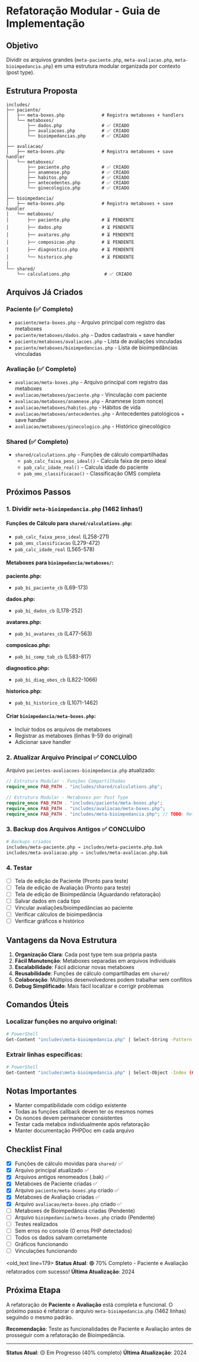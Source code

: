 # Refatoração Modular - Guia de Implementação

## Objetivo

Dividir os arquivos grandes (`meta-paciente.php`, `meta-avaliacao.php`, `meta-bioimpedancia.php`) em uma estrutura modular organizada por contexto (post type).

## Estrutura Proposta

```
includes/
├── paciente/
│   ├── meta-boxes.php              # Registra metaboxes + handlers
│   └── metaboxes/
│       ├── dados.php               # ✅ CRIADO
│       ├── avaliacoes.php          # ✅ CRIADO
│       └── bioimpedancias.php      # ✅ CRIADO
│
├── avaliacao/
│   ├── meta-boxes.php              # Registra metaboxes + save handler
│   └── metaboxes/
│       ├── paciente.php            # ✅ CRIADO
│       ├── anamnese.php            # ✅ CRIADO
│       ├── habitos.php             # ✅ CRIADO
│       ├── antecedentes.php        # ✅ CRIADO
│       └── ginecologico.php        # ✅ CRIADO
│
├── bioimpedancia/
│   ├── meta-boxes.php              # Registra metaboxes + save handler
│   └── metaboxes/
│       ├── paciente.php            # ⏳ PENDENTE
│       ├── dados.php               # ⏳ PENDENTE
│       ├── avatares.php            # ⏳ PENDENTE
│       ├── composicao.php          # ⏳ PENDENTE
│       ├── diagnostico.php         # ⏳ PENDENTE
│       └── historico.php           # ⏳ PENDENTE
│
└── shared/
    └── calculations.php             # ✅ CRIADO
```

## Arquivos Já Criados

### Paciente (✅ Completo)
- `paciente/meta-boxes.php` - Arquivo principal com registro das metaboxes
- `paciente/metaboxes/dados.php` - Dados cadastrais + save handler
- `paciente/metaboxes/avaliacoes.php` - Lista de avaliações vinculadas
- `paciente/metaboxes/bioimpedancias.php` - Lista de bioimpedâncias vinculadas

### Avaliação (✅ Completo)
- `avaliacao/meta-boxes.php` - Arquivo principal com registro das metaboxes
- `avaliacao/metaboxes/paciente.php` - Vinculação com paciente
- `avaliacao/metaboxes/anamnese.php` - Anamnese (com nonce)
- `avaliacao/metaboxes/habitos.php` - Hábitos de vida
- `avaliacao/metaboxes/antecedentes.php` - Antecedentes patológicos + save handler
- `avaliacao/metaboxes/ginecologico.php` - Histórico ginecológico

### Shared (✅ Completo)
- `shared/calculations.php` - Funções de cálculo compartilhadas
  - `pab_calc_faixa_peso_ideal()` - Calcula faixa de peso ideal
  - `pab_calc_idade_real()` - Calcula idade do paciente
  - `pab_oms_classificacao()` - Classificação OMS completa

## Próximos Passos

### 1. Dividir `meta-bioimpedancia.php` (1462 linhas!)

#### Funções de Cálculo para `shared/calculations.php`:
- `pab_calc_faixa_peso_ideal` (L258-271)
- `pab_oms_classificacao` (L279-472)
- `pab_calc_idade_real` (L565-578)

#### Metaboxes para `bioimpedancia/metaboxes/`:

**paciente.php:**
- `pab_bi_paciente_cb` (L69-173)

**dados.php:**
- `pab_bi_dados_cb` (L178-252)

**avatares.php:**
- `pab_bi_avatares_cb` (L477-563)

**composicao.php:**
- `pab_bi_comp_tab_cb` (L583-817)

**diagnostico.php:**
- `pab_bi_diag_obes_cb` (L822-1066)

**historico.php:**
- `pab_bi_historico_cb` (L1071-1462)

#### Criar `bioimpedancia/meta-boxes.php`:
- Incluir todos os arquivos de metaboxes
- Registrar as metaboxes (linhas 9-59 do original)
- Adicionar save handler

### 2. Atualizar Arquivo Principal ✅ CONCLUÍDO

Arquivo `pacientes-avaliacoes-bioimpedancia.php` atualizado:

```php
// Estrutura Modular - Funções Compartilhadas
require_once PAB_PATH . "includes/shared/calculations.php";

// Estrutura Modular - Metaboxes por Post Type
require_once PAB_PATH . "includes/paciente/meta-boxes.php";
require_once PAB_PATH . "includes/avaliacao/meta-boxes.php";
require_once PAB_PATH . "includes/meta-bioimpedancia.php"; // TODO: Refatorar
```

### 3. Backup dos Arquivos Antigos ✅ CONCLUÍDO

```bash
# Backups criados
includes/meta-paciente.php → includes/meta-paciente.php.bak
includes/meta-avaliacao.php → includes/meta-avaliacao.php.bak
```

### 4. Testar

- [ ] Tela de edição de Paciente (Pronto para teste)
- [ ] Tela de edição de Avaliação (Pronto para teste)
- [ ] Tela de edição de Bioimpedância (Aguardando refatoração)
- [ ] Salvar dados em cada tipo
- [ ] Vincular avaliações/bioimpedâncias ao paciente
- [ ] Verificar cálculos de bioimpedância
- [ ] Verificar gráficos e histórico

## Vantagens da Nova Estrutura

1. **Organização Clara**: Cada post type tem sua própria pasta
2. **Fácil Manutenção**: Metaboxes separadas em arquivos individuais
3. **Escalabilidade**: Fácil adicionar novas metaboxes
4. **Reusabilidade**: Funções de cálculo compartilhadas em `shared/`
5. **Colaboração**: Múltiplos desenvolvedores podem trabalhar sem conflitos
6. **Debug Simplificado**: Mais fácil localizar e corrigir problemas

## Comandos Úteis

### Localizar funções no arquivo original:
```bash
# PowerShell
Get-Content "includes\meta-bioimpedancia.php" | Select-String -Pattern "^function "
```

### Extrair linhas específicas:
```bash
# PowerShell
Get-Content "includes\meta-bioimpedancia.php" | Select-Object -Index (68..172)
```

## Notas Importantes

- Manter compatibilidade com código existente
- Todas as funções callback devem ter os mesmos nomes
- Os nonces devem permanecer consistentes
- Testar cada metabox individualmente após refatoração
- Manter documentação PHPDoc em cada arquivo

## Checklist Final

- [x] Funções de cálculo movidas para `shared/` ✅
- [x] Arquivo principal atualizado ✅
- [x] Arquivos antigos renomeados (.bak) ✅
- [x] Metaboxes de Paciente criadas ✅
- [x] Arquivo `paciente/meta-boxes.php` criado ✅
- [x] Metaboxes de Avaliação criadas ✅
- [x] Arquivo `avaliacao/meta-boxes.php` criado ✅
- [ ] Metaboxes de Bioimpedância criadas (Pendente)
- [ ] Arquivo `bioimpedancia/meta-boxes.php` criado (Pendente)
- [ ] Testes realizados
- [ ] Sem erros no console (0 erros PHP detectados)
- [ ] Todos os dados salvam corretamente
- [ ] Gráficos funcionando
- [ ] Vinculações funcionando
</parameter>

<old_text line=179>
**Status Atual**: 🟢 70% Completo - Paciente e Avaliação refatorados com sucesso!
**Última Atualização**: 2024

## Próxima Etapa

A refatoração de **Paciente** e **Avaliação** está completa e funcional. O próximo passo é refatorar o arquivo `meta-bioimpedancia.php` (1462 linhas) seguindo o mesmo padrão.

**Recomendação**: Teste as funcionalidades de Paciente e Avaliação antes de prosseguir com a refatoração de Bioimpedância.

---

**Status Atual**: 🟡 Em Progresso (40% completo)
**Última Atualização**: 2024